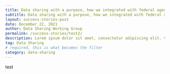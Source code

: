 ```yaml
---
title: Data sharing with a purpose, how we integrated with federal agencies.
subtitle: Data sharing with a purpose, how we integrated with federal agencies.
layout: success-stories-post
date: December 22, 2021
author: Data Sharing Working Group
permalink: /success-stories/test2/
description: Lorem ipsum dolor sit amet, consectetur adipiscing elit. Vestibulum sollicitudin tincidunt purus, sed semper nibh pellentesque sed.
tag: Data Sharing
# required, this is what becomes the filter
category: data-sharing
---
```


test